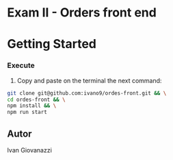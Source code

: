 # Exam II - Orders front end

# Getting Started
### Execute
1. Copy and paste on the terminal the next command:
  ```bash
  git clone git@github.com:ivano9/ordes-front.git && \
  cd ordes-front && \
  npm install && \
  npm run start
  ```

## Autor
Ivan Giovanazzi
